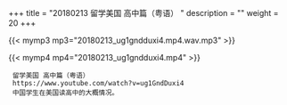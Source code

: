 +++
title = "20180213  留学美国 高中篇（粤语） "
description = ""
weight = 20
+++

{{< mymp3 mp3="20180213_ug1gndduxi4.mp4.wav.mp3" >}}

{{< mymp4 mp4="20180213_ug1gndduxi4.mp4" >}}

     留学美国 高中篇（粤语） 
     https://www.youtube.com/watch?v=ug1GndDuxi4 
     中国学生在美国读高中的大概情况。 
